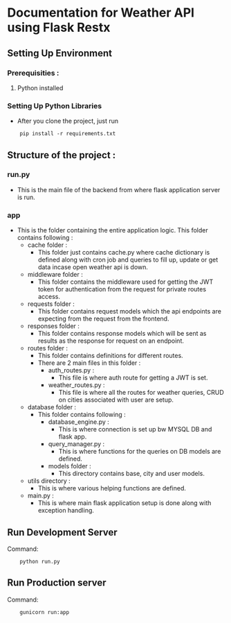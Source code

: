 <h1>Documentation for Weather API using Flask Restx</h1>

## Setting Up Environment

### Prerequisities : 
1. Python installed

### Setting Up Python Libraries
- After you clone the project, just run
```
    pip install -r requirements.txt
```

## Structure of the project :

### run.py
- This is the main file of the backend from where flask application server is run.

### app
- This is the folder containing the entire application logic. This folder contains following :
    - cache folder :
        - This folder just contains cache.py where cache dictionary is defined along with cron job and queries to fill up, update or get data incase open weather api is down.
    - middleware folder :
        - This folder contains the middleware used for getting the JWT token for authentication from the request for private routes access.
    - requests folder :
        - This folder contains request models which the api endpoints are expecting from the request from the frontend.
    - responses folder :
        - This folder contains response models which will be sent as results as the response for request on an endpoint.
    - routes folder :
        - This folder contains definitions for different routes.
        - There are 2 main files in this folder :
            - auth_routes.py :
                - This file is where auth route for getting a JWT is set.
            - weather_routes.py :
                - This file is where all the routes for weather queries, CRUD on cities associated with user are setup.
    - database folder :
        - This folder contains following :
            - database_engine.py :
                - This is where connection is set up bw MYSQL DB and flask app.
            - query_manager.py :
                - This is where functions for the queries on DB models are defined.
            - models folder :
                - This directory contains base, city and user models.
     - utils directory :
         - This is where various helping functions are defined.
     - main.py :
         - This is where main flask application setup is done along with exception handling.
     

## Run Development Server
Command:
```
    python run.py
```
## Run Production server
Command:
```
    gunicorn run:app
```
